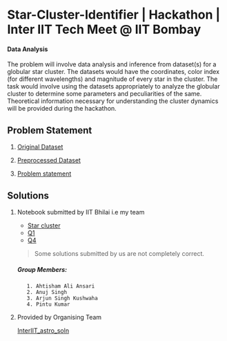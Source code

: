 # Star-Cluster-Identifier | Hackathon | Inter IIT Tech Meet @ IIT Bombay
#### Data Analysis 

The problem will involve data analysis and inference from dataset(s) for a globular star cluster. 
The datasets would have the coordinates, color index (for different wavelengths) and magnitude of every star in the cluster.
The task would involve using the datasets appropriately to analyze the globular cluster to determine some parameters and peculiarities of the same. 
Theoretical information necessary for understanding the cluster dynamics will be provided during the hackathon.

## Problem Statement
   1. [Original Dataset](https://drive.google.com/file/d/1WkCE1cxiFFedq7I9DjnlkDwSSwZynj4z/view?usp=sharing)
   
   2. [Preprocessed Dataset](https://drive.google.com/open?id=1DHesv5yuwqxMcRJxcS2G1UbuOeZfW-VC)

   3. [Problem statement](https://github.com/pintuiitbhi/Star-Cluster-Identifier/blob/master/problem_statement.pdf)


## Solutions
   1. Notebook submitted by IIT Bhilai i.e my team
      - [Star cluster](https://github.com/pintuiitbhi/Star-Cluster-Identifier/blob/master/Star_Cluster.ipynb)
      - [Q1](https://github.com/pintuiitbhi/Star-Cluster-Identifier/blob/master/q1.ipynb)
      - [Q4](https://github.com/pintuiitbhi/Star-Cluster-Identifier/blob/master/q4.ipynb)
      
      > Some solutions submitted by us are not completely correct.
      
      ##### Group Members:    
             1. Ahtisham Ali Ansari
             2. Anuj Singh
             3. Arjun Singh Kushwaha
             4. Pintu Kumar

            
      
   2. Provided by Organising Team
   
      [InterIIT_astro_soln](https://github.com/pintuiitbhi/Star-Cluster-Identifier/blob/master/InterIIT_astro_soln.ipynb)
